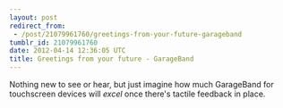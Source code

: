 ```yaml
---
layout: post
redirect_from:
 - /post/21079961760/greetings-from-your-future-garageband
tumblr_id: 21079961760
date: 2012-04-14 12:36:05 UTC
title: Greetings from your future - GarageBand
---
```


Nothing new to see or hear, but just imagine how much GarageBand for touchscreen devices will _excel_ once there's tactile feedback in place.
